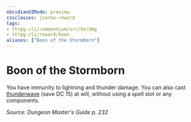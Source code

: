 ```yaml
---
obsidianUIMode: preview
cssclasses: json5e-reward
tags:
- ttrpg-cli/compendium/src/5e/dmg
- ttrpg-cli/reward/boon
aliases: ["Boon of the Stormborn"]
---
```

# Boon of the Stormborn

You have immunity to lightning and thunder damage. You can also cast [thunderwave](Misc%20Files/CLI/compendium/spells/thunderwave-xphb.md) (save DC 15) at will, without using a spell slot or any components.

*Source: Dungeon Master's Guide p. 232*